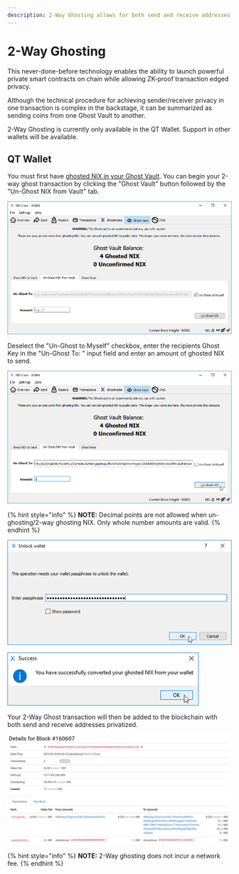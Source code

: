 ```yaml
---
description: 2-Way Ghosting allows for both send and receive addresses to be privatized.
---
```


# 2-Way Ghosting

This never-done-before technology enables the ability to launch powerful private smart contracts on chain while allowing ZK-proof transaction edged privacy.

Although the technical procedure for achieving sender/receiver privacy in one transaction is complex in the backstage, it can be summarized as sending coins from one Ghost Vault to another.

2-Way Ghosting is currently only available in the QT Wallet. Support in other wallets will be available.

## QT Wallet

You must first have [ghosted NIX in your Ghost Vault](untitled.md). You can begin your 2-way ghost transaction by clicking the "Ghost Vault" button followed by the "Un-Ghost NIX from Vault" tab.

![Click the &quot;Ghost Vault&quot; button followed by the &quot;Un-Ghost NIX from Vault&quot; tab](../../.gitbook/assets/qt-unghostnixfromvault.png)

Deselect the "Un-Ghost to Myself" checkbox, enter the recipients Ghost Key in the "Un-Ghost To: " input field and enter an amount of ghosted NIX to send.

![Creating a 2-Way Ghost transaction](../../.gitbook/assets/qt-2wayghosting.png)

{% hint style="info" %}
**NOTE:** Decimal points are not allowed when un-ghosting/2-way ghosting NIX. Only whole number amounts are valid.
{% endhint %}

![If your wallet is encrypted, unlock it](../../.gitbook/assets/qt-unlock.png)

![Click OK to dismiss the Success dialog box](../../.gitbook/assets/qt-unghostingsuccess.png)

Your 2-Way Ghost transaction will then be added to the blockchain with both send and receive addresses privatized.

![](../../.gitbook/assets/2wayghosttx.png)

{% hint style="info" %}
**NOTE:** 2-Way ghosting does not incur a network fee.
{% endhint %}

